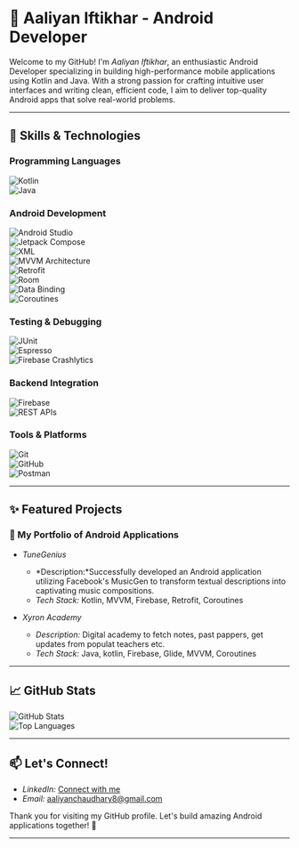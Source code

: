 # 🌟 Aaliyan Iftikhar - Android Developer  

Welcome to my GitHub! I'm *Aaliyan Iftikhar*, an enthusiastic Android Developer specializing in building high-performance mobile applications using Kotlin and Java. With a strong passion for crafting intuitive user interfaces and writing clean, efficient code, I aim to deliver top-quality Android apps that solve real-world problems.  

---

## 🚀 Skills & Technologies  

### Programming Languages  
![Kotlin](https://img.shields.io/badge/Kotlin-7F52FF?style=for-the-badge&logo=kotlin&logoColor=white)  
![Java](https://img.shields.io/badge/Java-007396?style=for-the-badge&logo=java&logoColor=white)  

### Android Development  
![Android Studio](https://img.shields.io/badge/Android_Studio-3DDC84?style=for-the-badge&logo=androidstudio&logoColor=white)  
![Jetpack Compose](https://img.shields.io/badge/Jetpack_Compose-4285F4?style=for-the-badge&logo=jetpackcompose&logoColor=white)  
![XML](https://img.shields.io/badge/XML-FF6600?style=for-the-badge&logo=xml&logoColor=white)  
![MVVM Architecture](https://img.shields.io/badge/MVVM_Architecture-000000?style=for-the-badge&logo=m&logoColor=white)  
![Retrofit](https://img.shields.io/badge/Retrofit-3DDC84?style=for-the-badge&logo=android&logoColor=white)  
![Room](https://img.shields.io/badge/Room-3DDC84?style=for-the-badge&logo=android&logoColor=white)  
![Data Binding](https://img.shields.io/badge/Data_Binding-3DDC84?style=for-the-badge&logo=android&logoColor=white)  
![Coroutines](https://img.shields.io/badge/Coroutines-7F52FF?style=for-the-badge&logo=kotlin&logoColor=white)  

### Testing & Debugging  
![JUnit](https://img.shields.io/badge/JUnit-25A162?style=for-the-badge&logo=junit&logoColor=white)  
![Espresso](https://img.shields.io/badge/Espresso-3DDC84?style=for-the-badge&logo=android&logoColor=white)  
![Firebase Crashlytics](https://img.shields.io/badge/Firebase_Crashlytics-FFCA28?style=for-the-badge&logo=firebase&logoColor=white)  

### Backend Integration  
![Firebase](https://img.shields.io/badge/Firebase-FFCA28?style=for-the-badge&logo=firebase&logoColor=white)  
![REST APIs](https://img.shields.io/badge/REST_APIs-000000?style=for-the-badge&logo=api&logoColor=white)  

### Tools & Platforms  
![Git](https://img.shields.io/badge/Git-F05032?style=for-the-badge&logo=git&logoColor=white)  
![GitHub](https://img.shields.io/badge/GitHub-181717?style=for-the-badge&logo=github&logoColor=white)  
![Postman](https://img.shields.io/badge/Postman-FF6C37?style=for-the-badge&logo=postman&logoColor=white)  

---

## ✨ Featured Projects  

### 📱 My Portfolio of Android Applications  

- *TuneGenius*  
  - *Description:*Successfully developed an Android application utilizing Facebook's MusicGen to transform textual descriptions into captivating music compositions.  
  - *Tech Stack:* Kotlin, MVVM, Firebase, Retrofit, Coroutines  

- *Xyron Academy*  
  - *Description:* Digital academy to fetch notes, past pappers, get updates from populat teachers etc.  
  - *Tech Stack:* Java, kotlin, Firebase, Glide, MVVM, Coroutines

---

## 📈 GitHub Stats  

![GitHub Stats](https://github-readme-stats.vercel.app/api?username=AaliyanCodes&show_icons=true&theme=tokyonight)  
![Top Languages](https://github-readme-stats.vercel.app/api/top-langs/?username=AaliyanCodes&layout=compact&theme=tokyonight)  

---

## 📫 Let's Connect!  

- *LinkedIn:* [Connect with me]([https://www.linkedin.com/in/aaliyan-iftikhar/](https://www.linkedin.com/in/aaliyan-iftikhar-143362226/?trk=opento_sprofile_topcard&lipi=urn%3Ali%3Apage%3Ad_flagship3_profile_view_base%3BNT9Pb%2FYzR8KuQtcP6cXepg%3D%3D))  
- *Email:* [aaliyanchaudhary8@gmail.com](mailto:aaliyanchaudhary8@gmail.com)  

Thank you for visiting my GitHub profile. Let's build amazing Android applications together! 🚀  

---
